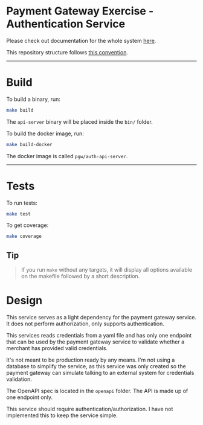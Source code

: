 # Payment Gateway Exercise - Authentication Service

Please check out documentation for the whole system [here](https://github.com/gustavooferreira/pgw-docs).

This repository structure follows [this convention](https://github.com/golang-standards/project-layout).

---

# Build

To build a binary, run:

```bash
make build
```

The `api-server` binary will be placed inside the `bin/` folder.

To build the docker image, run:

```bash
make build-docker
```

The docker image is called `pgw/auth-api-server`.

---

# Tests

To run tests:

```bash
make test
```

To get coverage:

```bash
make coverage
```

## Tip

> If you run `make` without any targets, it will display all options available on the makefile followed by a short description.

# Design

This service serves as a light dependency for the payment gateway service. It does not perform authorization, only supports authentication.

This services reads credentials from a yaml file and has only one endpoint that can be used by the payment gateway service to validate whether a merchant has provided valid credentials.

It's not meant to be production ready by any means. I'm not using a database to simplify the service, as this service was only created so the payment gateway can simulate talking to an external system for credentials validation.

The OpenAPI spec is located in the `openapi` folder. The API is made up of one endpoint only.

This service should require authentication/authorization. I have not implemented this to keep the service simple.
